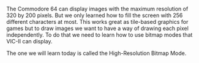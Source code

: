 The Commodore 64 can display images with the maximum resolution of 320 by 200 pixels.
But we only learned how to fill the screen with 256 different characters at most. This works great as tile-based graphics for games but to draw images we want to have a way of drawing each pixel independently.
To do that we need to learn how to use bitmap modes that VIC-II can display.

The one we will learn today is called the High-Resolution Bitmap Mode.